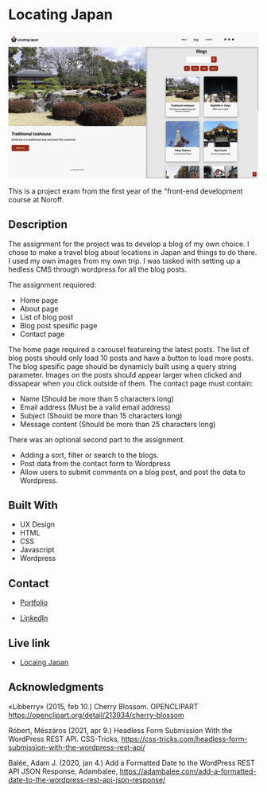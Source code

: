 # Locating Japan

![image](./images/Skjermbilde%202022-12-09%20kl.%2014.14.05.png)

This is a project exam from the first year of the "front-end development course at Noroff.

## Description

The assignment for the project was to develop a blog of my own choice. I chose to make a travel blog about locations in Japan and things to do there. I used my own images from my own trip. I was tasked with setting up a hedless CMS through wordpress for all the blog posts.

The assignment requiered:

- Home page
- About page
- List of blog post
- Blog post spesific page
- Contact page

The home page required a carousel featureing the latest posts.
The list of blog posts should only load 10 posts and have a button to load more posts.
The blog spesific page should be dynamicly built using a query string parameter. Images on the posts should appear larger when clicked and dissapear when you click outside of them.
The contact page must contain:

- Name (Should be more than 5 characters long)
- Email address (Must be a valid email address)
- Subject (Should be more than 15 characters long)
- Message content (Should be more than 25 characters long)

There was an optional second part to the assignment.

- Adding a sort, filter or search to the blogs.
- Post data from the contact form to Wordpress
- Allow users to submit comments on a blog post, and post the data to Wordpress.

## Built With

- UX Design
- HTML
- CSS
- Javascript
- Wordpress

## Contact

- [Portfolio](https://elegant-gecko-c4d465.netlify.app/index.html)

- [LinkedIn](https://www.linkedin.com/in/h%C3%A5kon-willand-engebretsen-03148a229/)

## Live link

- [Locaing Japan](https://comforting-longma-e3f21d.netlify.app)

## Acknowledgments

«Libberry» (2015, feb 10.) Cherry Blossom. OPENCLIPART https://openclipart.org/detail/213934/cherry-blossom

Róbert, Mészáros (2021, apr 9.) Headless Form Submission With the WordPress REST API. CSS-Tricks, https://css-tricks.com/headless-form-submission-with-the-wordpress-rest-api/

Balée, Adam J. (2020, jan 4.) Add a Formatted Date to the WordPress REST API JSON Response, Adambalee, https://adambalee.com/add-a-formatted-date-to-the-wordpress-rest-api-json-response/
